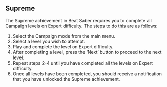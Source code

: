 ## Supreme

The Supreme achievement in Beat Saber requires you to complete all Campaign levels on Expert difficulty. The steps to do this are as follows: 

1. Select the Campaign mode from the main menu. 
2. Select a level you wish to attempt. 
3. Play and complete the level on Expert difficulty. 
4. After completing a level, press the ‘Next’ button to proceed to the next level. 
5. Repeat steps 2-4 until you have completed all the levels on Expert difficulty. 
6. Once all levels have been completed, you should receive a notification that you have unlocked the Supreme achievement.